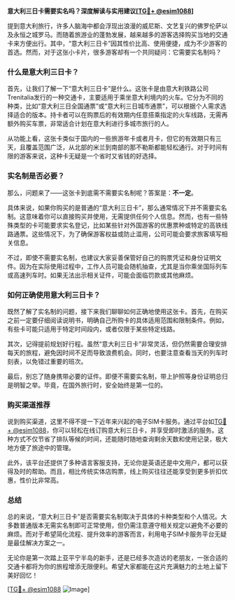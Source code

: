 **意大利三日卡需要实名吗？深度解读与实用建议[[TG💪+ @esim1088](https://t.me/s/esim1088)]**

提到意大利旅行，许多人脑海中都会浮现出浪漫的威尼斯、文艺复兴的佛罗伦萨以及永恒之城罗马。而随着旅游业的蓬勃发展，越来越多的游客选择购买当地的交通卡来方便出行。其中，“意大利三日卡”因其性价比高、使用便捷，成为不少游客的首选。然而，对于这张小卡片，很多游客却有一个共同疑问：它需要实名制吗？

### 什么是意大利三日卡？

首先，让我们了解一下“意大利三日卡”是什么。这张卡是由意大利铁路公司Trenitalia发行的一种交通卡，主要适用于乘坐意大利境内的火车。它分为不同的种类，比如“意大利三日全国通票”或“意大利三日城市通票”，可以根据个人需求选择适合的版本。持卡者可以在购票后的有效期内任意搭乘指定的火车线路，无需再额外购买车票，非常适合计划在意大利进行多城市旅行的人。

从功能上看，这张卡类似于国内的一些旅游年卡或者月卡，但它的有效期只有三天，且覆盖范围广泛，从北部的米兰到南部的那不勒斯都能轻松通行。对于时间有限的游客来说，这种卡无疑是一个省时又省钱的好选择。

### 实名制是否必要？

那么，问题来了——这张卡到底需不需要实名制呢？答案是：**不一定**。

具体来说，如果你购买的是普通的“意大利三日卡”，那么通常情况下并不需要实名制。这意味着你可以直接购买并使用，无需提供任何个人信息。然而，也有一些特殊类型的卡可能要求实名登记，比如某些针对外国游客的优惠票种或特定的高铁线路通票。这些情况下，为了确保游客权益或防止滥用，公司可能会要求旅客填写相关信息。

不过，即使不需要实名制，也建议大家妥善保管好自己的购票凭证和身份证明文件。因为在实际使用过程中，工作人员可能会随机抽查，尤其是当你乘坐国际列车或高速列车时。如果无法出示相关证件，可能会面临罚款或其他麻烦。

### 如何正确使用意大利三日卡？

既然了解了实名制的问题，接下来我们聊聊如何正确地使用这张卡。首先，在购买之前一定要仔细阅读说明书，明确自己所购卡的具体适用范围和限制条件。例如，有些卡可能只适用于特定时间段内，或者仅限于某些特定线路。

其次，记得提前规划好行程。虽然“意大利三日卡”非常灵活，但仍然需要合理安排每天的旅程，避免因时间不足而导致浪费机会。同时，也要注意查看当天的列车时刻表，以免错过重要的班次。

最后，别忘了随身携带必要的证件。即便不需要实名制，带上护照等身份证明总归是明智之举。毕竟，在国外旅行时，安全始终是第一位的。

### 购买渠道推荐

说到购买渠道，这里不得不提一下近年来兴起的电子SIM卡服务。通过平台如[TG💪+ @esim1088](https://t.me/s/esim1088)，你可以轻松在线订购意大利三日卡，并享受即时激活的服务。这种方式不仅节省了排队等候的时间，还能随时随地查询剩余天数和使用记录，极大地方便了旅途中的管理。

此外，该平台还提供了多种语言客服支持，无论你是英语还是中文用户，都可以获得及时的帮助。而且，相比传统实体店购票，线上购买往往还能享受到更多折扣优惠，性价比非常高。

### 总结

总的来说，“意大利三日卡”是否需要实名制取决于具体的卡种类型和个人情况。大多数普通版本无需实名制即可正常使用，但仍需注意遵守相关规定以避免不必要的麻烦。而对于希望简化流程、提升效率的游客而言，利用电子SIM卡服务平台无疑是最佳解决方案之一。

无论你是第一次踏上亚平宁半岛的新手，还是已经多次造访的老朋友，一张合适的交通卡都将为你的旅程增添无限便利。希望大家都能在这片充满魅力的土地上留下美好回忆！

[[TG💪+ @esim1088](https://t.me/s/esim1088) ![Image](https://i.postimg.cc/4NQfJmqS/Snipaste-2025-05-13-00-14-12.png)]